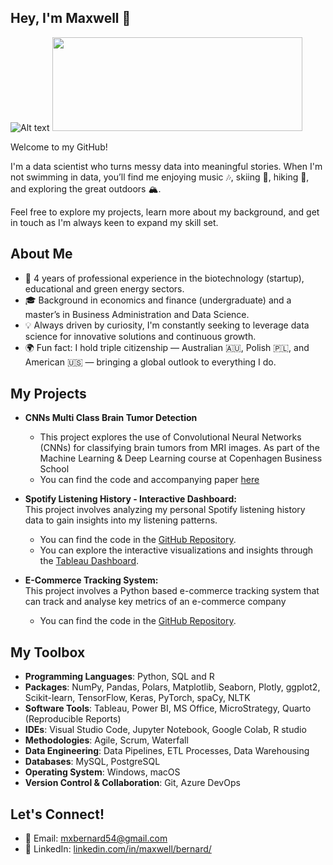## Hey, I'm Maxwell 👋

![Alt text](https://media.tenor.com/images/7b1a963ce680e1d070fa02f9ca9c6b9f/tenor.gif)
<img width="400" height="150" src="https://user-images.githubusercontent.com/74038190/215283039-83bf4f37-3fe5-4d25-a42a-249d1a7e9e4f.gif">

Welcome to my GitHub! 

I'm a data scientist who turns messy data into meaningful stories. When I'm not swimming in data, you’ll find me enjoying music 🎶, skiing 🎿, hiking 🥾, and exploring the great outdoors 🏔️.

Feel free to explore my projects, learn more about my background, and get in touch as I'm always keen to expand my skill set.

## About Me
- 💼 4 years of professional experience in the biotechnology (startup), educational and green energy sectors.
- 🎓 Background in economics and finance (undergraduate) and a master’s in Business Administration and Data Science.
- 💡 Always driven by curiosity, I'm constantly seeking to leverage data science for innovative solutions and continuous growth.
- 🌍 Fun fact: I hold triple citizenship — Australian 🇦🇺, Polish 🇵🇱, and American 🇺🇸 — bringing a global outlook to everything I do.

## My Projects

- **CNNs Multi Class Brain Tumor Detection**
  -  This project explores the use of Convolutional Neural Networks (CNNs) for classifying brain tumors from MRI images. As part of the Machine Learning & Deep Learning course at Copenhagen Business School
  -  You can find the code and accompanying paper [here](https://github.com/maxwellbernard/CNNs-Multi-Class-Brain-Tumor-Detection) 

- **Spotify Listening History - Interactive Dashboard:**  
  This project involves analyzing my personal Spotify listening history data to gain insights into my listening patterns.  
  - You can find the code in the [GitHub Repository](https://github.com/maxwellbernard/Spotify-Listening-History).  
  - You can explore the interactive visualizations and insights through the [Tableau Dashboard](https://public.tableau.com/app/profile/maxwell.bernard/viz/SpotifyListeningHistory_16859605468160/WebDashboard).
 
- **E-Commerce Tracking System:**  
  This project involves a Python based e-commerce tracking system that can track and analyse key metrics of an e-commerce company
  - You can find the code in the [GitHub Repository](https://github.com/maxwellbernard/e_commerce_tracker).  

## My Toolbox
- **Programming Languages**: Python, SQL and R
- **Packages**: NumPy, Pandas, Polars, Matplotlib, Seaborn, Plotly, ggplot2, Scikit-learn, TensorFlow, Keras, PyTorch, spaCy, NLTK 
- **Software Tools**: Tableau, Power BI, MS Office, MicroStrategy, Quarto (Reproducible Reports)
- **IDEs**: Visual Studio Code, Jupyter Notebook, Google Colab, R studio
- **Methodologies**: Agile, Scrum, Waterfall
- **Data Engineering**: Data Pipelines, ETL Processes, Data Warehousing  
- **Databases**: MySQL, PostgreSQL
- **Operating System**: Windows, macOS
- **Version Control & Collaboration**: Git, Azure DevOps

## Let's Connect!
- 📧 Email: [mxbernard54@gmail.com](mailto:mxbernard54@gmail.com)
- 🔗 LinkedIn: [linkedin.com/in/maxwell/bernard/](https://www.linkedin.com/in/maxwell-bernard/)
